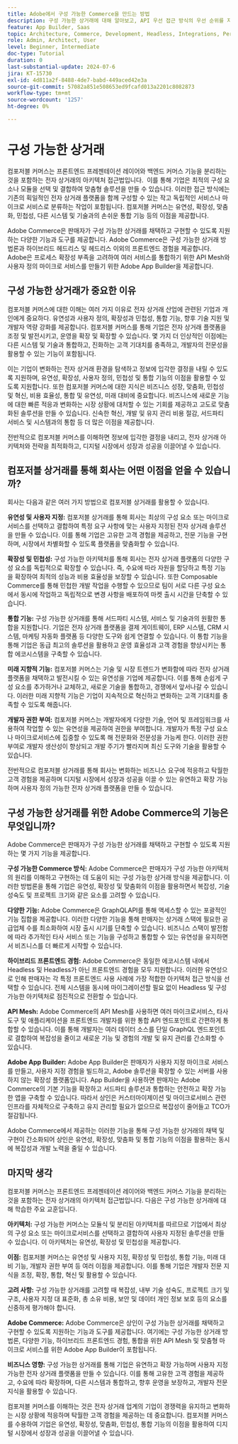 ```yaml
---
title: Adobe에서 구성 가능한 Commerce을 만드는 방법
description: 구성 가능한 상거래에 대해 알아보고, API 우선 접근 방식의 우선 순위를 지정하고, 모듈식 및 서비스 지향 아키텍처를 구현합니다.
feature: App Builder, Saas
topic: Architecture, Commerce, Development, Headless, Integrations, Performance, Personalization
role: Admin, Architect, User
level: Beginner, Intermediate
doc-type: Tutorial
duration: 0
last-substantial-update: 2024-07-6
jira: KT-15730
exl-id: 4d811a2f-8488-4de7-babd-449aced42e3a
source-git-commit: 57082a851e508653ed9fcafd013a2201c8082873
workflow-type: tm+mt
source-wordcount: '1257'
ht-degree: 0%

---
```


# 구성 가능한 상거래

컴포저블 커머스는 프론트엔드 프레젠테이션 레이어와 백엔드 커머스 기능을 분리하는 것을 포함하는 전자 상거래의 아키텍처 접근법입니다. &#x200B; 이를 통해 기업은 최적의 구성 요소나 모듈을 선택 및 결합하여 맞춤형 솔루션을 만들 수 있습니다. 이러한 접근 방식에는 기존의 획일적인 전자 상거래 플랫폼을 함께 구성할 수 있는 작고 독립적인 서비스나 마이크로 서비스로 분류하는 작업이 포함됩니다. 컴포저블 커머스는 유연성, 확장성, 맞춤화, 민첩성, 다른 시스템 및 기술과의 손쉬운 통합 기능 등의 이점을 제공합니다.

Adobe Commerce은 판매자가 구성 가능한 상거래를 채택하고 구현할 수 있도록 지원하는 다양한 기능과 도구를 제공합니다. Adobe Commerce은 구성 가능한 상거래 방법론과 하이브리드 헤드리스 및 헤드리스 이외의 프론트엔드 경험을 제공합니다. Adobe은 프로세스 확장성 부족을 고려하여 여러 서비스를 통합하기 위한 API Mesh와 사용자 정의 마이크로 서비스를 만들기 위한 Adobe App Builder을 제공합니다.

## 구성 가능한 상거래가 중요한 이유

컴포저블 커머스에 대한 이해는 여러 가지 이유로 전자 상거래 산업에 관련된 기업과 개인에게 중요하다. 유연성과 사용자 정의, 확장성과 민첩성, 통합 기능, 향후 기술 지원 및 개발자 역량 강화를 제공합니다. 컴포저블 커머스를 통해 기업은 전자 상거래 플랫폼을 조정 및 발전시키고, 운영을 확장 및 확장할 수 있습니다. 몇 가지 더 인상적인 이점에는 다른 시스템 및 기술과 통합하고, 진화하는 고객 기대치를 충족하고, 개발자의 전문성을 활용할 수 있는 기능이 포함됩니다.

이는 기업이 변화하는 전자 상거래 환경을 탐색하고 정보에 입각한 결정을 내릴 수 있도록 지원하며, 유연성, 확장성, 사용자 정의, 민첩성 및 통합 기능의 이점을 활용할 수 있도록 지원합니다. 또한 컴포저블 커머스에 대한 지식은 비즈니스 성장, 맞춤화, 민첩성 및 혁신, 비용 효율성, 통합 및 유연성, 미래 대비에 중요합니다. 비즈니스에 새로운 기능에 대한 빠른 적응과 변화하는 시장 상황에 대처할 수 있는 기회를 제공하고 고도로 맞춤화된 솔루션을 만들 수 있습니다. 신속한 혁신, 개발 및 유지 관리 비용 절감, 서드파티 서비스 및 시스템과의 통합 등 더 많은 이점을 제공합니다.

전반적으로 컴포저블 커머스를 이해하면 정보에 입각한 결정을 내리고, 전자 상거래 아키텍처와 전략을 최적화하고, 디지털 시장에서 성장과 성공을 이끌어낼 수 있습니다.

## 컴포저블 상거래를 통해 회사는 어떤 이점을 얻을 수 있습니까?

회사는 다음과 같은 여러 가지 방법으로 컴포저블 상거래를 활용할 수 있습니다.

**유연성 및 사용자 지정:** 컴포저블 상거래를 통해 회사는 최상의 구성 요소 또는 마이크로서비스를 선택하고 결합하여 특정 요구 사항에 맞는 사용자 지정된 전자 상거래 솔루션을 만들 수 있습니다. 이를 통해 기업은 고유한 고객 경험을 제공하고, 전문 기능을 구현하며, 시장에서 차별화할 수 있도록 플랫폼을 맞춤화할 수 있습니다.

**확장성 및 민첩성:** 구성 가능한 아키텍처를 통해 회사는 전자 상거래 플랫폼의 다양한 구성 요소를 독립적으로 확장할 수 있습니다. 즉, 수요에 따라 자원을 할당하고 특정 기능을 확장하여 최적의 성능과 비용 효율성을 보장할 수 있습니다. 또한 Composable Commerce를 통해 민첩한 개발 작업을 수행할 수 있으므로 팀이 서로 다른 구성 요소에서 동시에 작업하고 독립적으로 변경 사항을 배포하여 마켓 출시 시간을 단축할 수 있습니다.

**통합 기능:** 구성 가능한 상거래를 통해 서드파티 시스템, 서비스 및 기술과의 원활한 통합을 지원합니다. 기업은 전자 상거래 플랫폼을 결제 게이트웨이, ERP 시스템, CRM 시스템, 마케팅 자동화 플랫폼 등 다양한 도구와 쉽게 연결할 수 있습니다. 이 통합 기능을 통해 기업은 동급 최고의 솔루션을 활용하고 운영 효율성과 고객 경험을 향상시키는 통합 에코시스템을 구축할 수 있습니다.

**미래 지향적 기능:** 컴포저블 커머스는 기술 및 시장 트렌드가 변화함에 따라 전자 상거래 플랫폼을 채택하고 발전시킬 수 있는 유연성을 기업에 제공합니다. 이를 통해 손쉽게 구성 요소를 추가하거나 교체하고, 새로운 기술을 통합하고, 경쟁에서 앞서나갈 수 있습니다. 이러한 미래 지향적 기능은 기업이 지속적으로 혁신하고 변화하는 고객 기대치를 충족할 수 있도록 해줍니다.

**개발자 권한 부여:** 컴포저블 커머스는 개발자에게 다양한 기술, 언어 및 프레임워크를 사용하여 작업할 수 있는 유연성을 제공하여 권한을 부여합니다. 개발자가 특정 구성 요소나 마이크로서비스에 집중할 수 있도록 해 전문화와 전문성을 가능케 한다. 이러한 권한 부여로 개발자 생산성이 향상되고 개발 주기가 빨라지며 최신 도구와 기술을 활용할 수 있습니다.

전반적으로 컴포저블 상거래를 통해 회사는 변화하는 비즈니스 요구에 적응하고 탁월한 고객 경험을 제공하며 디지털 시장에서 성장과 성공을 이끌 수 있는 유연하고 확장 가능하며 사용자 정의 가능한 전자 상거래 플랫폼을 만들 수 있습니다.

## 구성 가능한 상거래를 위한 Adobe Commerce의 기능은 무엇입니까?

Adobe Commerce은 판매자가 구성 가능한 상거래를 채택하고 구현할 수 있도록 지원하는 몇 가지 기능을 제공합니다.

**구성 가능한 Commerce 방식:** Adobe Commerce은 판매자가 구성 가능한 아키텍처의 원리를 이해하고 구현하는 데 도움이 되는 구성 가능한 상거래 방식을 제공합니다. 이러한 방법론을 통해 기업은 유연성, 확장성 및 맞춤화의 이점을 활용하면서 복잡성, 기술 성숙도 및 프로젝트 크기와 같은 요소를 고려할 수 있습니다.

**다양한 기능:** Adobe Commerce은 GraphQLAPI를 통해 액세스할 수 있는 포괄적인 기능 집합을 제공합니다. 이러한 다양한 기능을 통해 판매자는 상거래 스택에 필요한 공급업체 수를 최소화하여 시장 출시 시기를 단축할 수 있습니다. 비즈니스 스택이 발전함에 따라 추가적인 타사 서비스 또는 기능을 구성하고 통합할 수 있는 유연성을 유지하면서 비즈니스를 더 빠르게 시작할 수 있습니다.

**하이브리드 프론트엔드 경험:** Adobe Commerce은 동일한 에코시스템 내에서 Headless 및 Headless가 아닌 프론트엔드 경험을 모두 지원합니다. 이러한 유연성으로 인해 판매자는 각 특정 프론트엔드 사용 사례에 가장 적합한 아키텍처 접근 방식을 선택할 수 있습니다. 전체 시스템을 동시에 마이그레이션할 필요 없이 Headless 및 구성 가능한 아키텍처로 점진적으로 전환할 수 있습니다.

**API Mesh:** Adobe Commerce의 API Mesh를 사용하면 여러 마이크로서비스, 타사 도구 및 애플리케이션을 프론트엔드 개발자를 위한 통합 API 엔드포인트로 간편하게 통합할 수 있습니다. 이를 통해 개발자는 여러 데이터 소스를 단일 GraphQL 엔드포인트로 결합하여 복잡성을 줄이고 새로운 기능 및 경험의 개발 및 유지 관리를 간소화할 수 있습니다.

**Adobe App Builder:** Adobe App Builder은 판매자가 사용자 지정 마이크로 서비스를 만들고, 사용자 지정 경험을 빌드하고, Adobe 솔루션을 확장할 수 있는 서버를 사용하지 않는 확장성 플랫폼입니다. App Builder을 사용하면 판매자는 Adobe Commerce의 기본 기능을 확장하고 서드파티 솔루션과 통합하는 안전하고 확장 가능한 앱을 구축할 수 있습니다. 따라서 상인은 커스터마이제이션 및 마이크로서비스 관련 인프라를 자체적으로 구축하고 유지 관리할 필요가 없으므로 복잡성이 줄어들고 TCO가 절감됩니다.

Adobe Commerce에서 제공하는 이러한 기능을 통해 구성 가능한 상거래의 채택 및 구현이 간소화되어 상인은 유연성, 확장성, 맞춤화 및 통합 기능의 이점을 활용하는 동시에 복잡성과 개발 노력을 줄일 수 있습니다.

## 마지막 생각

컴포저블 커머스는 프론트엔드 프레젠테이션 레이어와 백엔드 커머스 기능을 분리하는 것을 포함하는 전자 상거래의 아키텍처 접근법입니다. 다음은 구성 가능한 상거래에 대해 학습한 주요 교훈입니다.

**아키텍처:** 구성 가능한 커머스는 모듈식 및 분리된 아키텍처를 따르므로 기업에서 최상의 구성 요소 또는 마이크로서비스를 선택하고 결합하여 사용자 지정된 솔루션을 만들 수 있습니다. 이 아키텍처는 유연성, 확장성 및 민첩성을 제공합니다.

**이점:** 컴포저블 커머스는 유연성 및 사용자 지정, 확장성 및 민첩성, 통합 기능, 미래 대비 기능, 개발자 권한 부여 등 여러 이점을 제공합니다. 이를 통해 기업은 개발자 전문 지식을 조정, 확장, 통합, 혁신 및 활용할 수 있습니다.

**고려 사항:** 구성 가능한 상거래를 고려할 때 복잡성, 내부 기술 성숙도, 프로젝트 크기 및 구조, 사용자 지정 대 표준화, 총 소유 비용, 보안 및 데이터 개인 정보 보호 등의 요소를 신중하게 평가해야 합니다.

**Adobe Commerce:** Adobe Commerce은 상인이 구성 가능한 상거래를 채택하고 구현할 수 있도록 지원하는 기능과 도구를 제공합니다. 여기에는 구성 가능한 상거래 방법론, 다양한 기능, 하이브리드 프론트엔드 경험, 통합을 위한 API Mesh 및 맞춤형 마이크로 서비스를 위한 Adobe App Builder이 포함됩니다.

**비즈니스 영향:** 구성 가능한 상거래를 통해 기업은 유연하고 확장 가능하며 사용자 지정 가능한 전자 상거래 플랫폼을 만들 수 있습니다. 이를 통해 고유한 고객 경험을 제공하고, 수요에 따라 확장하며, 다른 시스템과 통합하고, 향후 운영을 보장하고, 개발자 전문 지식을 활용할 수 있습니다.

컴포저블 커머스를 이해하는 것은 전자 상거래 업계의 기업이 경쟁력을 유지하고 변화하는 시장 상황에 적응하며 탁월한 고객 경험을 제공하는 데 중요합니다. 컴포저블 커머스를 수용하여 기업은 유연성, 확장성, 맞춤화, 민첩성, 통합 기능의 이점을 활용하여 디지털 시장에서 성장과 성공을 이끌어낼 수 있습니다.
